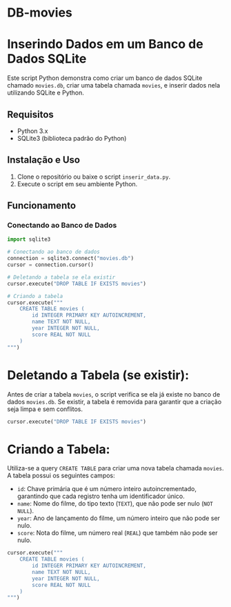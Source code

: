 # DB-movies
# Inserindo Dados em um Banco de Dados SQLite

Este script Python demonstra como criar um banco de dados SQLite chamado `movies.db`, criar uma tabela chamada `movies`, e inserir dados nela utilizando SQLite e Python.

## Requisitos

- Python 3.x
- SQLite3 (biblioteca padrão do Python)

## Instalação e Uso

1. Clone o repositório ou baixe o script `inserir_data.py`.
2. Execute o script em seu ambiente Python.

## Funcionamento

### Conectando ao Banco de Dados

```python
import sqlite3

# Conectando ao banco de dados
connection = sqlite3.connect("movies.db")
cursor = connection.cursor()

# Deletando a tabela se ela existir
cursor.execute("DROP TABLE IF EXISTS movies")

# Criando a tabela
cursor.execute("""
    CREATE TABLE movies (
        id INTEGER PRIMARY KEY AUTOINCREMENT,
        name TEXT NOT NULL,
        year INTEGER NOT NULL,
        score REAL NOT NULL
    )
""")
```
# Deletando a Tabela (se existir):
Antes de criar a tabela `movies`, o script verifica se ela já existe no banco de dados `movies.db`.
Se existir, a tabela é removida para garantir que a criação seja limpa e sem conflitos.
```python
cursor.execute("DROP TABLE IF EXISTS movies")
```
# Criando a Tabela:
Utiliza-se a query `CREATE TABLE` para criar uma nova tabela chamada `movies`.
A tabela possui os seguintes campos:
 - `id`: Chave primária que é um número inteiro autoincrementado, garantindo que cada registro tenha um identificador único.
 - `name`: Nome do filme, do tipo texto (`TEXT`), que não pode ser nulo (`NOT NULL`).
 - `year`: Ano de lançamento do filme, um número inteiro que não pode ser nulo.
- `score`: Nota do filme, um número real (`REAL`) que também não pode ser nulo.

```python
cursor.execute("""
    CREATE TABLE movies (
        id INTEGER PRIMARY KEY AUTOINCREMENT,
        name TEXT NOT NULL,
        year INTEGER NOT NULL,
        score REAL NOT NULL
    )
""")
```
